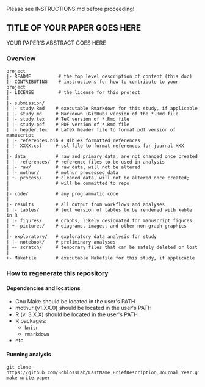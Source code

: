 Please see INSTRUCTIONS.md before proceeding!


## TITLE OF YOUR PAPER GOES HERE

YOUR PAPER'S ABSTRACT GOES HERE




### Overview

	project
	|- README          # the top level description of content (this doc)
	|- CONTRIBUTING    # instructions for how to contribute to your project
	|- LICENSE         # the license for this project
	|
	|- submission/
	| |- study.Rmd    # executable Rmarkdown for this study, if applicable
	| |- study.md     # Markdown (GitHub) version of the *.Rmd file
	| |- study.tex    # TeX version of *.Rmd file
	| |- study.pdf    # PDF version of *.Rmd file
	| |- header.tex   # LaTeX header file to format pdf version of manuscript
	| |- references.bib # BibTeX formatted references
	| |- XXXX.csl     # csl file to format references for journal XXX
	|
	|- data           # raw and primary data, are not changed once created
	| |- references/  # reference files to be used in analysis
	| |- raw/         # raw data, will not be altered
	| |- mothur/      # mothur processed data
	| +- process/     # cleaned data, will not be altered once created;
	|                 # will be committed to repo
	|
	|- code/          # any programmatic code
	|
	|- results        # all output from workflows and analyses
	| |- tables/      # text version of tables to be rendered with kable in R
	| |- figures/     # graphs, likely designated for manuscript figures
	| +- pictures/    # diagrams, images, and other non-graph graphics
	|
	|- exploratory/   # exploratory data analysis for study
	| |- notebook/    # preliminary analyses
	| +- scratch/     # temporary files that can be safely deleted or lost
	|
	+- Makefile       # executable Makefile for this study, if applicable


### How to regenerate this repository

#### Dependencies and locations
* Gnu Make should be located in the user's PATH
* mothur (v1.XX.0) should be located in the user's PATH
* R (v. 3.X.X) should be located in the user's PATH
* R packages:
  * `knitr`
  * `rmarkdown`
* etc


#### Running analysis

```
git clone https://github.com/SchlossLab/LastName_BriefDescription_Journal_Year.git
make write.paper
```
